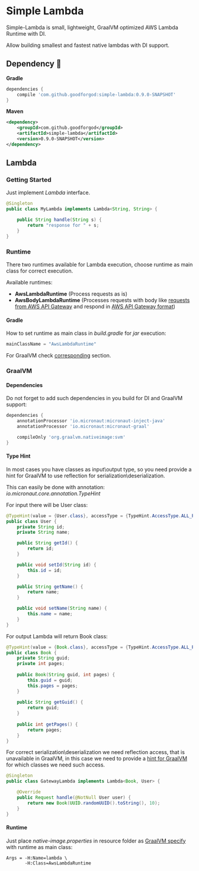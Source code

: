 # Simple Lambda

Simple-Lambda is small, lightweight, GraalVM optimized AWS Lambda Runtime with DI.

Allow building smallest and fastest native lambdas with DI support.

## Dependency :rocket:

**Gradle**
```groovy
dependencies {
    compile 'com.github.goodforgod:simple-lambda:0.9.0-SNAPSHOT'
}
```

**Maven**
```xml
<dependency>
    <groupId>com.github.goodforgod</groupId>
    <artifactId>simple-lambda</artifactId>
    <version>0.9.0-SNAPSHOT</version>
</dependency>
```

## Lambda

### Getting Started

Just implement *Lambda* interface.

```java
@Singleton
public class MyLambda implements Lambda<String, String> {

    public String handle(String s) {
        return "response for " + s;
    }
}
```

### Runtime

There two runtimes available for Lambda execution, choose runtime as main class for correct execution.

Available runtimes:
- **AwsLambdaRuntime** (Process requests as is)
- **AwsBodyLambdaRuntime** (Processes requests with body like [requests from AWS API Gateway](https://docs.aws.amazon.com/apigateway/latest/developerguide/http-api-develop-integrations-lambda.html) and respond in [AWS API Gateway format](https://docs.aws.amazon.com/apigateway/latest/developerguide/http-api-develop-integrations-lambda.html))

#### Gradle

How to set runtime as main class in *build.gradle* for *jar* execution:
```groovy
mainClassName = "AwsLambdaRuntime"
```

For GraalVM check [corresponding](#graalvm) section.

### GraalVM

#### Dependencies

Do not forget to add such dependencies in you build for DI and GraalVM support:

```groovy
dependencies {
    annotationProcessor 'io.micronaut:micronaut-inject-java'
    annotationProcessor 'io.micronaut:micronaut-graal'

    compileOnly 'org.graalvm.nativeimage:svm'
}
```

#### Type Hint

In most cases you have classes as input\output type, so you need provide a hint for GraalVM to use reflection for serialization\deserialization.

This can easily be done with annotation: *io.micronaut.core.annotation.TypeHint*

For input there will be User class:
```java
@TypeHint(value = {User.class}, accessType = {TypeHint.AccessType.ALL_PUBLIC})
public class User {
    private String id;
    private String name;

    public String getId() {
        return id;
    }

    public void setId(String id) {
        this.id = id;
    }

    public String getName() {
        return name;
    }

    public void setName(String name) {
        this.name = name;
    }
}
```

For output Lambda will return Book class:
```java
@TypeHint(value = {Book.class}, accessType = {TypeHint.AccessType.ALL_PUBLIC})
public class Book {
    private String guid;
    private int pages;
    
    public Book(String guid, int pages) {
        this.guid = guid;
        this.pages = pages;
    }
    
    public String getGuid() {
        return guid;
    }
    
    public int getPages() {
        return pages;
    }
}
```

For correct serialization\deserialization we need reflection access, that is unavailable in GraalVM, in this case
we need to provide a [hint for GraalVM](https://www.graalvm.org/reference-manual/native-image/Reflection/) for which classes we need such access.

```java
@Singleton
public class GatewayLambda implements Lambda<Book, User> {

    @Override
    public Request handle(@NotNull User user) {
        return new Book(UUID.randomUUID().toString(), 10);
    }
}
```

#### Runtime

Just place *native-image.properties* in resource folder as [GraalVM specify](https://docs.oracle.com/en/graalvm/enterprise/19/guide/reference/native-image/configuration.html) with runtime as main class:
```text
Args = -H:Name=lambda \
       -H:Class=AwsLambdaRuntime
```
